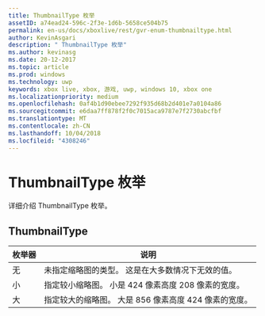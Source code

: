 ```yaml
---
title: ThumbnailType 枚举
assetID: a74ead24-596c-2f3e-1d6b-5658ce504b75
permalink: en-us/docs/xboxlive/rest/gvr-enum-thumbnailtype.html
author: KevinAsgari
description: " ThumbnailType 枚举"
ms.author: kevinasg
ms.date: 20-12-2017
ms.topic: article
ms.prod: windows
ms.technology: uwp
keywords: xbox live, xbox, 游戏, uwp, windows 10, xbox one
ms.localizationpriority: medium
ms.openlocfilehash: 0af4b1d90ebee7292f935d68b2d401e7a0104a86
ms.sourcegitcommit: e6daa7ff878f2f0c7015aca9787e7f2730abcfbf
ms.translationtype: MT
ms.contentlocale: zh-CN
ms.lasthandoff: 10/04/2018
ms.locfileid: "4308246"
---
```

# <a name="thumbnailtype-enumeration"></a>ThumbnailType 枚举
详细介绍 ThumbnailType 枚举。 
<a id="ID4ER"></a>

 
## <a name="thumbnailtype"></a>ThumbnailType
 
| <b>枚举器</b>| <b>说明</b>| 
| --- | --- | 
| 无| 未指定缩略图的类型。 这是在大多数情况下无效的值。| 
| 小| 指定较小缩略图。 小是 424 像素高度 208 像素的宽度。| 
| 大| 指定较大的缩略图。 大是 856 像素高度 424 像素的宽度。| 
  
